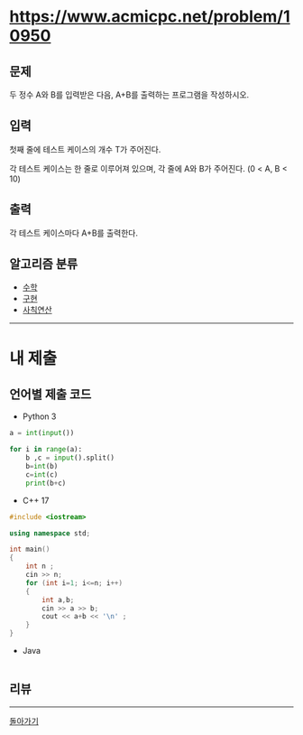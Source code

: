 # https://www.acmicpc.net/problem/10950

## 문제

두 정수 A와 B를 입력받은 다음, A+B를 출력하는 프로그램을 작성하시오.

## 입력

첫째 줄에 테스트 케이스의 개수 T가 주어진다.

각 테스트 케이스는 한 줄로 이루어져 있으며, 각 줄에 A와 B가 주어진다. (0 < A, B < 10)

## 출력

각 테스트 케이스마다 A+B를 출력한다.

## 알고리즘 분류

- [수학](https://www.acmicpc.net/problem/tag/124)
- [구현](https://www.acmicpc.net/problem/tag/102)
- [사칙연산](https://www.acmicpc.net/problem/tag/121)

---
# 내 제출

## 언어별 제출 코드

- Python 3
``` python
a = int(input())

for i in range(a):
    b ,c = input().split()
    b=int(b)
    c=int(c)
    print(b+c)
```

- C++ 17
``` c++
#include <iostream>

using namespace std;

int main()
{
    int n ;
    cin >> n;
    for (int i=1; i<=n; i++)
    {
        int a,b;
        cin >> a >> b;
        cout << a+b << '\n' ;
    }
}
```

- Java
``` java

```

## 리뷰




---
[돌아가기](../Step.md)